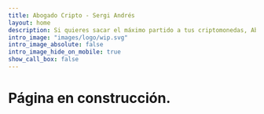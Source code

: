 ```yaml
---
title: Abogado Cripto - Sergi Andrés
layout: home
description: Si quieres sacar el máximo partido a tus criptomonedas, Abogado Cripto es tu despacho.
intro_image: "images/logo/wip.svg"
intro_image_absolute: false
intro_image_hide_on_mobile: true
show_call_box: false
---
```


# Página en construcción.
